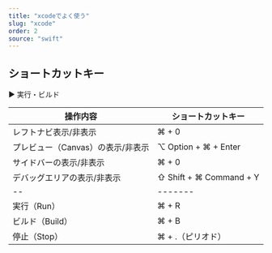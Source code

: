 ```yaml
---
title: "xcodeでよく使う"
slug: "xcode"
order: 2
source: "swift"
---
```


## ショートカットキー
▶️ 実行・ビルド

| 操作内容       | ショートカットキー           |
| ---------- | ------------------- |
| レフトナビ表示/非表示   | ⌘ + 0 |
| プレビュー（Canvas）の表示/非表示   | ⌥ Option + ⌘ + Enter |
| サイドバーの表示/非表示   | ⌘ + 0 |
| デバッグエリアの表示/非表示   | ⇧ Shift + ⌘ Command + Y |
| --   | ------- |
| 実行（Run）    | ⌘ + R       |
| ビルド（Build） | ⌘ + B       |
| 停止（Stop）   | ⌘ + .（ピリオド） |
